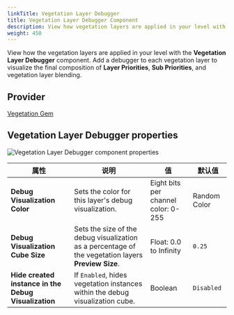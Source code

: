 ```yaml
---
linkTitle: Vegetation Layer Debugger
title: Vegetation Layer Debugger Component
description: View how vegetation layers are applied in your level with the Vegetation Layer Debugger component in Open 3D Engine (O3DE).
weight: 450
---
```


View how the vegetation layers are applied in your level with the **Vegetation Layer Debugger** component. Add a debugger to each vegetation layer to visualize the final composition of **Layer Priorities**, **Sub Priorities**, and vegetation layer blending.

## Provider

[Vegetation Gem](/docs/user-guide/gems/reference/environment/vegetation/)

## Vegetation Layer Debugger properties

![Vegetation Layer Debugger component properties](/images/user-guide/components/reference/vegetation/vegetation-layer-debugger-component.png)

| 属性 | 说明 | 值 | 默认值 |
|-|-|-|-|
| **Debug Visualization Color** | Sets the color for this layer's debug visualization. | Eight bits per channel color: 0-255 | Random Color |
| **Debug Visualization Cube Size** | Sets the size of the debug visualization as a percentage of the vegetation layers **Preview Size**. | Float: 0.0 to Infinity | `0.25` |
| **Hide created instance in the Debug Visualization** | If `Enabled`, hides vegetation instances within the debug visualization cube. | Boolean | `Disabled` |
